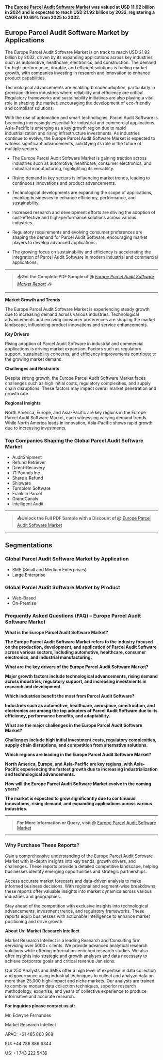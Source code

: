 <p><strong>The <a href="https://www.marketresearchintellect.com/download-sample/?rid=459242&amp;utm_source=Pulse-April-Europe&amp;utm_medium=852">Europe Parcel Audit Software Market</a> was valued at USD 11.92 billion in 2024 and is expected to reach USD 21.92 billion by 2032, registering a CAGR of 10.69% from 2025 to 2032.</strong></p><h2>Europe Parcel Audit Software Market by Applications&nbsp;</h2><p><p>The Europe Parcel Audit Software Market is on track to reach USD 21.92 billion by 2032, driven by its expanding applications across key industries such as automotive, healthcare, electronics, and construction. The demand for high-performance, durable, and efficient solutions is fueling market growth, with companies investing in research and innovation to enhance product capabilities.</p><p>Technological advancements are enabling broader adoption, particularly in precision-driven industries where reliability and efficiency are critical. Regulatory frameworks and sustainability initiatives are also playing a vital role in shaping the market, encouraging the development of eco-friendly and compliant solutions.</p><p>With the rise of automation and smart technologies, Parcel Audit Software is becoming increasingly essential for industrial and commercial applications. Asia-Pacific is emerging as a key growth region due to rapid industrialization and rising infrastructure investments. As industries continue to evolve, the Europe Parcel Audit Software Market is expected to witness significant advancements, solidifying its role in the future of multiple sectors.</p></p><ul><li><p>The Europe Parcel Audit Software Market is gaining traction across industries such as automotive, healthcare, consumer electronics, and industrial manufacturing, highlighting its versatility.</p></li><li><p>Rising demand in key sectors is influencing market trends, leading to continuous innovations and product advancements.</p></li><li><p>Technological developments are expanding the scope of applications, enabling businesses to enhance efficiency, performance, and sustainability.</p></li><li><p>Increased research and development efforts are driving the adoption of cost-effective and high-performance solutions across various industries.</p></li><li><p>Regulatory requirements and evolving consumer preferences are shaping the demand for Parcel Audit Software, encouraging market players to develop advanced applications.</p></li><li><p>The growing focus on sustainability and efficiency is accelerating the integration of Parcel Audit Software in modern industrial and commercial applications.</p></li></ul><hr /><blockquote><p><strong><span class="font-[700]">📥Get the Complete PDF Sample of @ </span></strong><em><span class="font-[700]"><a href="https://www.marketresearchintellect.com/download-sample/?rid=459242&amp;utm_source=Pulse-April-Europe&amp;utm_medium=852" target="_blank" data-tracking-control-name="article-ssr-frontend-pulse_little-text-block" data-tracking-will-navigate="" data-test-link="">Europe Parcel Audit Software Market Report</a>&nbsp;📥</span></em></p></blockquote><hr /><p class="" data-start="77" data-end="360"><strong data-start="77" data-end="105">Market Growth and Trends</strong></p><p class="" data-start="77" data-end="360">The Europe Parcel Audit Software Market is experiencing steady growth due to increasing demand across various industries. Technological advancements and evolving consumer preferences are shaping the market landscape, influencing product innovations and service enhancements.</p><p class="" data-start="362" data-end="606"><strong data-start="362" data-end="377">Key Drivers</strong></p><p class="" data-start="362" data-end="606">Rising adoption of Parcel Audit Software in industrial and commercial applications is driving market expansion. Factors such as regulatory support, sustainability concerns, and efficiency improvements contribute to the growing market demand.</p><p class="" data-start="608" data-end="849"><strong data-start="608" data-end="637">Challenges and Restraints</strong></p><p class="" data-start="608" data-end="849">Despite strong growth, the Europe Parcel Audit Software Market faces challenges such as high initial costs, regulatory complexities, and supply chain disruptions. These factors may impact overall market penetration and growth rate.</p><p class="" data-start="851" data-end="1095"><strong data-start="851" data-end="872">Regional Insights</strong></p><p class="" data-start="851" data-end="1095">North America, Europe, and Asia-Pacific are key regions in the Europe Parcel Audit Software Market, each witnessing varying demand trends. While North America leads in innovation, Asia-Pacific shows rapid growth due to increasing investments.</p><p><h3>Top Companies Shaping the Global Parcel Audit Software Market </h3><ul><li>AuditShipment</li><li>Refund Retriever</li><li>Direct-Recovery</li><li>71 Pounds Inc</li><li>Share a Refund</li><li>Shipware</li><li>Tornblom Software</li><li>Franklin Parcel</li><li>GrandCanals</li><li>Intelligent Audit</li></ul></p><hr /><blockquote><p><strong>📥Unlock the Full PDF Sample with a Discount of @</strong> <a href="https://www.marketresearchintellect.com/ask-for-discount/?rid=459242&amp;utm_source=Pulse-April-Europe&amp;utm_medium=852">Europe Parcel Audit Software Market</a></p></blockquote><hr /><p><h2>Segmentations</h2><h3>Global Parcel Audit Software Market by Application</h3><ul><li>SME (Small and Medium Enterprises)</li><li>Large Enterprise</li></ul><h3>Global Parcel Audit Software Market by Product</h3><ul><li>Web-Based</li><li>On-Premise</li></ul></p><h3><strong>Frequently Asked Questions (FAQ) &ndash; Europe Parcel Audit Software Market</strong></h3><p><strong>What is the Europe Parcel Audit Software Market?</strong></p><p><strong>The Europe Parcel Audit Software Market refers to the industry focused on the production, development, and application of Parcel Audit Software across various sectors, including automotive, healthcare, consumer electronics, and industrial manufacturing.</strong></p><p><strong>What are the key drivers of the Europe Parcel Audit Software Market?</strong></p><p><strong>Major growth factors include technological advancements, rising demand across industries, regulatory support, and increasing investments in research and development.</strong></p><p><strong>Which industries benefit the most from Parcel Audit Software?</strong></p><p><strong>Industries such as automotive, healthcare, aerospace, construction, and electronics are among the top adopters of Parcel Audit Software due to its efficiency, performance benefits, and adaptability.</strong></p><p><strong>What are the major challenges in the Europe Parcel Audit Software Market?</strong></p><p><strong>Challenges include high initial investment costs, regulatory complexities, supply chain disruptions, and competition from alternative solutions.</strong></p><p><strong>Which regions are leading in the Europe Parcel Audit Software Market?</strong></p><p><strong>North America, Europe, and Asia-Pacific are key regions, with Asia-Pacific experiencing the fastest growth due to increasing industrialization and technological advancements.</strong></p><p><strong>How will the Europe Parcel Audit Software Market evolve in the coming years?</strong></p><p><strong>The market is expected to grow significantly due to continuous innovations, rising demand, and expanding applications across various industries.</strong></p><hr /><blockquote><p><span class="font-[700]"><strong>For More Information or Query, visit&nbsp;@</strong>&nbsp;</span><span class="font-[700]"><a href="https://www.marketresearchintellect.com/product/global-parcel-audit-software-market-size-and-forecast/?utm_source=Linkedin&utm_medium=852" target="_blank" data-tracking-control-name="article-ssr-frontend-pulse_little-text-block" data-tracking-will-navigate="" data-test-link="">Europe Parcel Audit Software Market</a></span></p></blockquote><hr /><h3><strong data-start="0" data-end="31">Why Purchase These Reports?</strong></h3><p class="" data-start="35" data-end="297">Gain a comprehensive understanding of the Europe Parcel Audit Software Market with in-depth insights into key trends, growth drivers, and challenges. These reports provide a detailed competitive landscape, helping businesses identify emerging opportunities and strategic partnerships.</p><p class="" data-start="299" data-end="540">Access accurate market forecasts and data-driven analysis to make informed business decisions. With regional and segment-wise breakdowns, these reports offer valuable insights into market dynamics across various industries and geographies.</p><p class="" data-start="542" data-end="784">Stay ahead of the competition with exclusive insights into technological advancements, investment trends, and regulatory frameworks. These reports equip businesses with actionable intelligence to enhance market positioning and drive growth.</p><p><strong><span class="font-[700]">About Us: Market Research Intellect</span></strong></p><p><span class="">Market Research Intellect is a leading Research and Consulting firm servicing over 5000+ clients. We provide advanced analytical research solutions while offering information-enriched research studies.&nbsp;</span>We also offer insights into strategic and growth analyses and data necessary to achieve corporate goals and critical revenue Janisions.</p><p><span class="">Our 250 Analysts and SMEs offer a high level of expertise in data collection and governance using industrial techniques to collect and analyze data on more than 25,000 high-impact and niche markets. Our analysts are trained to combine modern data collection techniques, superior research methodology, expertise, and years of collective experience to produce informative and accurate research.</span></p><p><strong>For inquiries please contact us at:</strong></p><p>Mr. Edwyne Fernandes</p><p>Market Research Intellect</p><p>APAC: +61 485 860 968</p><p>EU: +44 788 886 6344</p><p>US: +1 743 222 5439</p>